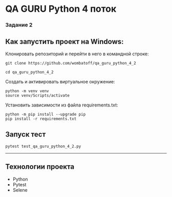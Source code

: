 # QA GURU Python 4 поток
### Задание 2 



## Как запустить проект на Windows:

Клонировать репозиторий и перейти в него в командной строке:

```
git clone https://github.com/wombatoff/qa_guru_python_4_2
```

```
cd qa_guru_python_4_2
```

Создать и активировать виртуальное окружение:

```
python -m venv venv
source venv/Scripts/activate
```


Установить зависимости из файла requirements.txt:

```
python -m pip install --upgrade pip
pip install -r requirements.txt
```

## Запуск тест

```
pytest test_qa_guru_python_4_2.py
```


---

## Технологии проекта

- Python
- Pytest
- Selene

